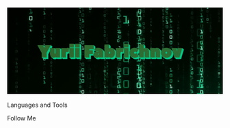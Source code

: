 ![Header](https://github.com/Deportator/Deportator/blob/main/assets/image.png)

Languages and Tools

Follow Me
